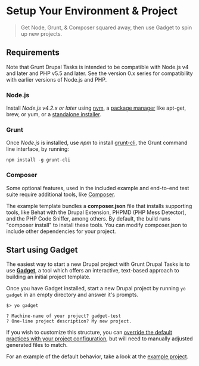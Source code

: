 # Setup Your Environment & Project

> Get Node, Grunt, & Composer squared away, then use Gadget to spin up new projects.

## Requirements

Note that Grunt Drupal Tasks is intended to be compatible with Node.js v4 and
later and PHP v5.5 and later. See the version 0.x series for compatibility with
earlier versions of Node.js and PHP.

### Node.js

Install _Node.js v4.2.x or later_ using [nvm](https://github.com/creationix/nvm),
a [package manager](https://github.com/joyent/node/wiki/Installing-Node.js-via-package-manager)
like apt-get, brew, or yum, or a [standalone installer](http://nodejs.org/download/).

### Grunt

Once _Node.js_ is installed, use _npm_ to install
[grunt-cli](https://github.com/gruntjs/grunt-cli), the Grunt command line interface,
by running:

```
npm install -g grunt-cli
```

### Composer

Some optional features, used in the included example and end-to-end test suite
require additional tools, like [Composer](https://getcomposer.org/download/).

The example template bundles a **composer.json** file that installs supporting
tools, like Behat with the Drupal Extension, PHPMD (PHP Mess Detector), and the
PHP Code Sniffer, among others. By default, the build runs "composer install" to
install these tools. You can modify composer.json to include other dependencies
for your project.

## Start using Gadget

The easiest way to start a new Drupal project with Grunt Drupal Tasks is to use
**[Gadget](https://github.com/phase2/generator-gadget)**, a tool which offers an interactive, text-based approach to building an initial project template.

Once you have Gadget installed, start a new Drupal project by running `yo gadget` in an empty directory and answer it's prompts.

```
$> yo gadget

? Machine-name of your project? gadget-test
? One-line project description? My new project.
```

If you wish to customize this structure, you can [override the default practices
with your project configuration](https://phase2.github.io/grunt-drupal-tasks/build),
but will need to manually adjusted generated files to match.

For an example of the default behavior, take a look at the [example project](https://github.com/phase2/grunt-drupal-tasks/tree/master/example).
